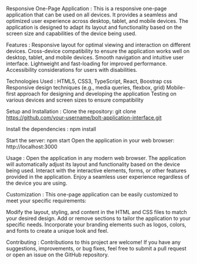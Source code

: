 Responsive One-Page Application : 
This is a responsive one-page application that can be used on all devices. It provides a seamless and optimized user experience across desktop, tablet, and mobile devices. The application is designed to adapt its layout and functionality based on the screen size and capabilities of the device being used.

Features :
Responsive layout for optimal viewing and interaction on different devices.
Cross-device compatibility to ensure the application works well on desktop, tablet, and mobile devices.
Smooth navigation and intuitive user interface.
Lightweight and fast-loading for improved performance.
Accessibility considerations for users with disabilities.


Technologies Used :
HTML5, CSS3, TypeScript, React, Boostrap css
Responsive design techniques (e.g., media queries, flexbox, grid)
Mobile-first approach for designing and developing the application
Testing on various devices and screen sizes to ensure compatibility

Setup and Installation : 
Clone the repository:
git clone https://github.com/your-username/bolt-application-interface.git

Install the dependencies :
npm install


Start the server:
npm start
Open the application in your web browser:
http://localhost:3000


Usage :
Open the application in any modern web browser.
The application will automatically adjust its layout and functionality based on the device being used.
Interact with the interactive elements, forms, or other features provided in the application.
Enjoy a seamless user experience regardless of the device you are using.

Customization :
This one-page application can be easily customized to meet your specific requirements:

Modify the layout, styling, and content in the HTML and CSS files to match your desired design.
Add or remove sections to tailor the application to your specific needs.
Incorporate your branding elements such as logos, colors, and fonts to create a unique look and feel.

Contributing :
Contributions to this project are welcome! If you have any suggestions, improvements, or bug fixes, feel free to submit a pull request or open an issue on the GitHub repository.









